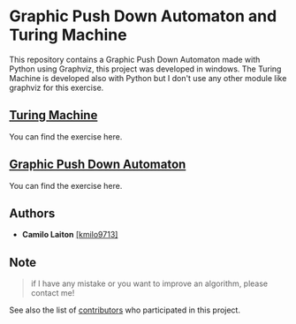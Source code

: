 # Graphic Push Down Automaton and Turing Machine
This repository contains a Graphic Push Down Automaton made with Python using Graphviz, this
project was developed in windows. The Turing Machine is developed also with Python but I don't 
use any other module like graphviz for this exercise.

## [Turing Machine](https://github.com/kmilo9713/Graphic-Pushdown-Automaton/tree/master/TuringGrafico)
You can find the exercise here.

## [Graphic Push Down Automaton](https://github.com/kmilo9713/Graphic-Pushdown-Automaton/tree/master/pushDownAutomaton)
You can find the exercise here.

## Authors
- **Camilo Laiton** [[kmilo9713]](https://github.com/kmilo9713)

## Note
>if I have any mistake or you want to improve an algorithm, please contact me!

See also the list of [contributors](https://github.com/kmilo9713/Graphic-Pushdown-Automaton/graphs/contributors) who participated in this project.
